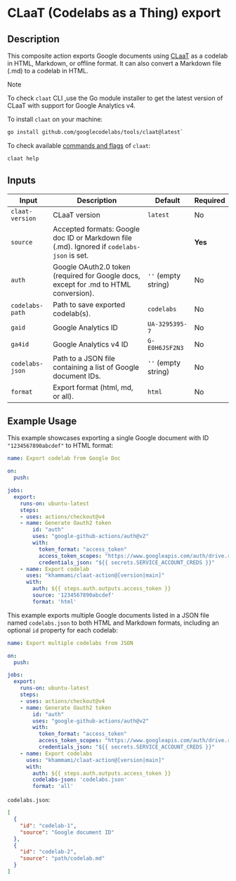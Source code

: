 # CLaaT (Codelabs as a Thing) export

## Description

This composite action exports Google documents using [CLaaT](https://github.com/googlecodelabs/tools) as a codelab in HTML, Markdown, or offline format. It can also convert a Markdown file (.md) to a codelab in HTML.

> [!NOTE]
>
> To check `claat` CLI ,use the Go module installer to get the latest version of CLaaT with support for Google Analytics v4.

To install `claat` on your machine:

```bash
go install github.com/googlecodelabs/tools/claat@latest`
```

To check available [commands and flags](docs/claat_command_help.md) of `claat`:

```bash
claat help
```

## Inputs

| **Input** | **Description** | **Default** | **Required** |
|---|---|---|---|
| `claat-version` | CLaaT version | `latest` | No |
| `source` | Accepted formats: Google doc ID or Markdown file (.md). Ignored if `codelabs-json` is set. | | **Yes** |
| `auth` | Google OAuth2.0 token (required for Google docs, except for .md to HTML conversion). | `''` (empty string) | No |
| `codelabs-path` | Path to save exported codelab(s). | `codelabs` | No |
| `gaid` | Google Analytics ID | `UA-3295395-7` | No |
| `ga4id` | Google Analytics v4 ID | `G-E0H6JSF2N3` | No |
| `codelabs-json` | Path to a JSON file containing a list of Google document IDs. | `''` (empty string) | No |
| `format` | Export format (html, md, or all). | `html` | No |

## Example Usage

This example showcases exporting a single Google document with ID `"1234567890abcdef"` to HTML format:

```yaml
name: Export codelab from Google Doc

on:
  push:

jobs:
  export:
    runs-on: ubuntu-latest
    steps:
    - uses: actions/checkout@v4
    - name: Generate Oauth2 token
        id: "auth"
        uses: "google-github-actions/auth@v2"
        with:
          token_format: "access_token"
          access_token_scopes: "https://www.googleapis.com/auth/drive.readonly"
          credentials_json: "${{ secrets.SERVICE_ACCOUNT_CREDS }}"
    - name: Export codelab
      uses: "khammami/claat-action@[version|main]"
      with:
        auth: ${{ steps.auth.outputs.access_token }}
        source: '1234567890abcdef'
        format: 'html'
```

This example exports multiple Google documents listed in a JSON file named `codelabs.json` to both HTML and Markdown formats, including an optional `id` property for each codelab:

```yaml
name: Export multiple codelabs from JSON

on:
  push:

jobs:
  export:
    runs-on: ubuntu-latest
    steps:
    - uses: actions/checkout@v4
    - name: Generate Oauth2 token
        id: "auth"
        uses: "google-github-actions/auth@v2"
        with:
          token_format: "access_token"
          access_token_scopes: "https://www.googleapis.com/auth/drive.readonly"
          credentials_json: "${{ secrets.SERVICE_ACCOUNT_CREDS }}"
    - name: Export codelabs
      uses: "khammami/claat-action@[version|main]"
      with:
        auth: ${{ steps.auth.outputs.access_token }}
        codelabs-json: 'codelabs.json'
        format: 'all'
```

`codelabs.json`:

```json
[
  {
    "id": "codelab-1",
    "source": "Google document ID"
  },
  {
    "id": "codelab-2",
    "source": "path/codelab.md"
  }
]
```
